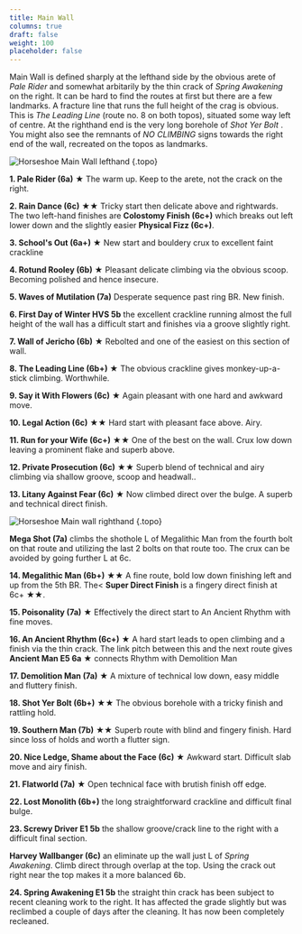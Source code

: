 ```yaml
---
title: Main Wall
columns: true
draft: false
weight: 100
placeholder: false
---
```


Main Wall is defined sharply at the lefthand side by the obvious arete of *Pale Rider* and somewhat arbitarily by the thin crack of *Spring Awakening* on the right. It can be hard to find the routes at first but there are a few landmarks. A fracture line that runs the full height of the crag is obvious. This is  *The Leading Line* (route no. 8 on both topos), situated some way left of centre. At the righthand end is the very long borehole of *Shot Yer Bolt* . You might also see the remnants of *NO CLIMBING* signs towards the right end of the wall, recreated on the topos as landmarks.

![Horseshoe Main Wall lefthand](/img/peak/stoney/horseshoe-main-wall-left.jpg)
{.topo}


**1. Pale Rider (6a)** &starf; The warm up. Keep to the arete, not the crack on the right.

**2. Rain Dance (6c)** &starf;&starf; Tricky start then delicate above and rightwards. The two left-hand finishes are **Colostomy Finish (6c+)** which breaks out left lower down and the slightly easier **Physical Fizz (6c+)**.

**3. School's Out (6a+)** &starf; New start and bouldery crux to excellent faint crackline

**4. Rotund Rooley (6b)** &starf; Pleasant delicate climbing via the obvious scoop. Becoming polished and hence insecure.

**5. Waves of Mutilation (7a)** Desperate sequence past ring BR. New finish.

**6. First Day of Winter HVS 5b** the excellent crackline running almost the full height of the wall has a difficult start and finishes via a groove slightly right.

**7. Wall of Jericho (6b)** &starf; Rebolted and one of the easiest on this section of wall.

**8. The Leading Line (6b+)** &starf; The obvious crackline gives monkey-up-a-stick climbing. Worthwhile.

**9. Say it With Flowers (6c)** &starf; Again pleasant with one hard and awkward move. 

**10. Legal Action (6c)** &starf;&starf; Hard start with pleasant face above. Airy.

**11. Run for your Wife (6c+)** &starf;&starf; One of the best on the wall. Crux low down leaving a prominent flake and superb above. 

**12. Private Prosecution (6c)** &starf;&starf; Superb blend of technical and airy climbing via shallow groove, scoop and headwall.. 

**13. Litany Against Fear (6c)** &starf; Now climbed direct over the bulge. A superb and technical direct finish.

![Horseshoe Main wall righthand](/img/peak/stoney/horseshoe-main-wall-right.jpg)
{.topo}

**Mega Shot (7a)** climbs the shothole L of Megalithic Man from the fourth bolt on that route and utilizing the last 2 bolts on that route too. The crux can be avoided by going further L at 6c.

**14. Megalithic Man (6b+)** &starf;&starf; A fine route, bold low down finishing left and up from the 5th BR. The< **Super Direct Finish** is a fingery direct finish at 6c+ &starf;&starf;.

**15. Poisonality (7a)** &starf; Effectively the direct start to An Ancient Rhythm with fine moves. 

**16. An Ancient Rhythm (6c+)** &starf; A hard start leads to open climbing and a finish via the thin crack. The link pitch between this and the next route gives **Ancient Man E5 6a** &starf; connects Rhythm with Demolition Man

**17. Demolition Man (7a)** &starf; A mixture of technical low down, easy middle and fluttery finish.


**18. Shot Yer Bolt (6b+)** &starf;&starf; The obvious borehole with a tricky finish and rattling hold.

**19. Southern Man (7b)** &starf;&starf; Superb route with blind and fingery finish. Hard since loss of holds and worth a flutter sign.

**20. Nice Ledge, Shame about the Face (6c)** &starf; Awkward start. Difficult slab move and airy finish. 

**21. Flatworld (7a)** &starf; Open technical face with brutish finish off edge.

**22. Lost Monolith (6b+)** the long straightforward crackline and difficult final bulge.

**23. Screwy Driver E1 5b** the shallow groove/crack line to the right with a difficult final section.

**Harvey Wallbanger (6c)** an eliminate up the wall just L of *Spring Awakening*. Climb direct through overlap at the top. Using the crack out right near the top makes it a more balanced 6b.

**24. Spring Awakening E1 5b**  the straight thin crack has been subject to recent cleaning work to the right. It has affected the grade slightly but was reclimbed a couple of days after the cleaning. It has now been completely recleaned.


